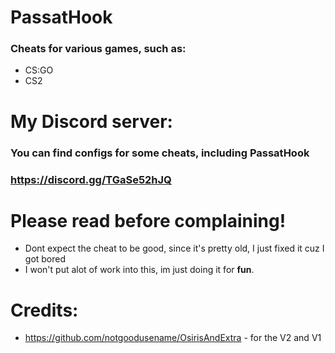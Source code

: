 # PassatHook
### Cheats for various games, such as:
- CS:GO
- CS2
# My Discord server:
### You can find configs for some cheats, including PassatHook
### https://discord.gg/TGaSe52hJQ
# Please read before complaining!
- Dont expect the cheat to be good, since it's pretty old, I just fixed it cuz I got bored
- I won't put alot of work into this, im just doing it for **fun**.
# Credits:
- https://github.com/notgoodusename/OsirisAndExtra - for the V2 and V1

